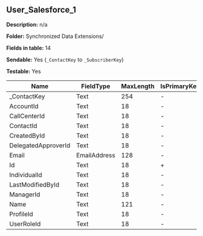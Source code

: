 ## User_Salesforce_1

**Description:** n/a

**Folder:** Synchronized Data Extensions/

**Fields in table:** 14

**Sendable:** Yes (`_ContactKey` to `_SubscriberKey`)

**Testable:** Yes

| Name | FieldType | MaxLength | IsPrimaryKey | IsNullable | DefaultValue |
| --- | --- | --- | --- | --- | --- |
| _ContactKey | Text | 254 | - | - |  |
| AccountId | Text | 18 | - | + |  |
| CallCenterId | Text | 18 | - | + |  |
| ContactId | Text | 18 | - | + |  |
| CreatedById | Text | 18 | - | + |  |
| DelegatedApproverId | Text | 18 | - | + |  |
| Email | EmailAddress | 128 | - | + |  |
| Id | Text | 18 | + | - |  |
| IndividualId | Text | 18 | - | + |  |
| LastModifiedById | Text | 18 | - | + |  |
| ManagerId | Text | 18 | - | + |  |
| Name | Text | 121 | - | + |  |
| ProfileId | Text | 18 | - | + |  |
| UserRoleId | Text | 18 | - | + |  |
